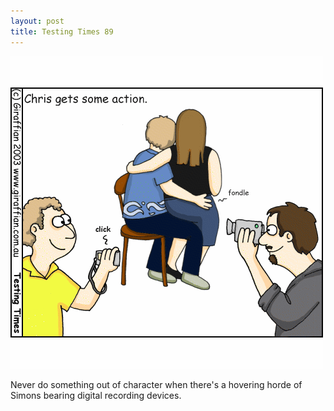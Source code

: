 ```yaml
---
layout: post
title: Testing Times 89
---
```

<img src="/images/tt0089.png">

Never do something out of character when there's a hovering horde of Simons bearing digital recording devices. 